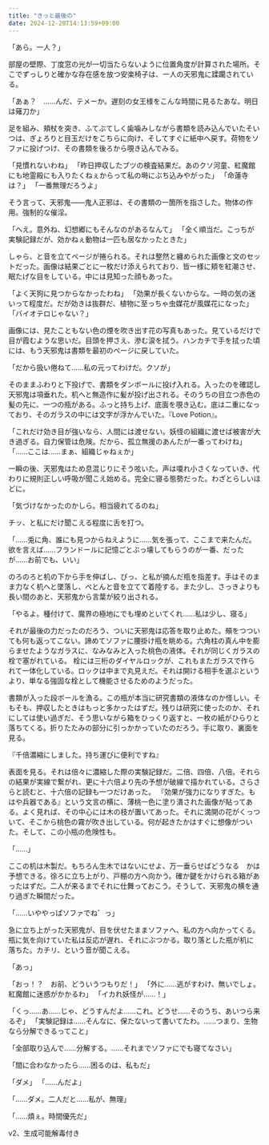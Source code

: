 ```yaml
---
title: "きっと最後の"
date: 2024-12-20T14:13:59+09:00
---
```

「あら。一人？」

部屋の壁際、丁度窓の光が一切当たらないように位置角度が計算された場所。そこでずっしりと確かな存在感を放つ安楽椅子は、一人の天邪鬼に蹂躙されている。

「あぁ？　……んだ、テメーか。遅刻の女王様をこんな時間に見るたあな。明日は薙刀か」

足を組み、頬杖を突き、ふてぶてしく歯噛みしながら書類を読み込んでいたそいつは、ぎょろりと目玉だけをこちらに向け、そしてすぐに紙中へ戻す。荷物をソファに投げつけ、その書類を後ろから覗き込んでみる。

「見慣れないわね」
「昨日押収したブツの検査結果だ。あのクソ河童、紅魔館にも地霊殿にも入りたくねぇからって私の塒にぶち込みやがった」
「命蓮寺は？」
「一番無理だろうよ」

そう言って、天邪鬼――鬼人正邪は、その書類の一箇所を指さした。物体の作用。強制的な催淫。

「へえ。意外ね、幻想郷にもそんなのがあるなんて」
「全く順当だ。こっちが実験記録だが、効かねぇ動物は一匹も居なかったときた」

しゃら、と音を立てページが捲られる。それは整然と纏められた画像と文のセットだった。画像は結果ごとに一枚だけ添えられており、皆一様に頬を紅潮させ、眠たげな目をしている。中には見知った顔もあった。

「よく天狗に見つからなかったわね」
「効果が長くないからな。一時の気の迷いって程度だ。だが効きは抜群だ、植物に至っちゃ虫媒花が風媒花になった」
「バイオテロじゃない？」

画像には、見たこともない色の煙を吹き出す花の写真もあった。見ているだけで目が霞むような思いだ。目頭を押さえ、滲む涙を拭う。ハンカチで手を拭った頃には、もう天邪鬼は書類を最初のページに戻していた。

「だから扱い倦ねて……私の元ってわけだ。クソが」

そのままふわりと下投げで、書類をダンボールに投げ入れる。入ったのを確認し天邪鬼は項垂れた。机へと無造作に髪が投げ出される。そのうちの目立つ赤色の髪の先に、一つの瓶がある。ふっと持ち上げ、底面を覗き込む。底は二重になっており、そのガラスの中には文字が浮かんでいた。『Love Potion』。

「これだけ効き目が強いなら、人間には渡せない。妖怪の組織に渡せば被害が大き過ぎる。自力保管は危険。だから、孤立無援のあんたが一番ってわけね」
「……ここは……まぁ、組織じゃねぇか」

一瞬の後、天邪鬼はため息混じりにそう呟いた。声は嗄れ小さくなっていき、代わりに規則正しい呼吸が聞こえ始める。完全に寝る態勢だった。わざとらしいほどに。

「気づけなかったのかしら。相当疲れてるのね」

チッ、と私にだけ聞こえる程度に舌を打つ。

「……兎に角、誰にも見つからねえように……気を張って、ここまで来たんだ。欲を言えば……フランドールに記憶ごとぶっ壊してもらうのが一番、だったが……お前でも、いい」

のろのろと机の下から手を伸ばし、ぴっ、と私が摘んだ瓶を指差す。手はそのまま力なく机へと墜落し、ぺとんと音を立てて着陸する。また少し、さっきよりも長い間のあと、天邪鬼から言葉が絞り出される。

「やるよ。種付けて、魔界の極地にでも埋めといてくれ……私は少し、寝る」

それが最後の力だったのだろう、ついに天邪鬼は応答を取り止めた。頰をつついても何も返ってこない。諦めてソファに腰掛け瓶を眺める。六角柱の真ん中を膨らませたようなガラスに、なみなみと入った桃色の液体。それが同じくガラスの栓で塞がれている。
栓には三桁のダイヤルロックが、これもまたガラスで作られて一体化している。ロックは中まで丸見えだ。それは開ける相手を選ぶというより、単なる強固な栓として機能させるためのようだった。

書類が入った段ボールを漁る。この瓶が本当に研究書類の液体なのか怪しい。そもそも、押収したときはもっと多かったはずだ。残りは研究に使ったのか、それにしては使い過ぎだ、そう思いながら箱をひっくり返すと、一枚の紙がひらりと落ちてくる。折りたたみの部分に引っかかっていたのだろう。手に取り、裏面を見る。

『千倍濃縮にしました。持ち運びに便利ですね』

表面を見る。それは倍々に濃縮した際の実験記録だ。二倍、四倍、八倍。それらの結果が実線で繋がれ、更に十六倍より先の予想が破線で描かれている。さらさらと読むと、十六倍の記録も一つだけあった。
『効果が強力になりすぎた。もはや兵器である』という文言の横に、薄桃一色に塗り潰された画像が貼ってある。よく見れば、その中心には木の枝が置いてあった。それに満開の花がくっついて、そこから桃色の霧が吹き出している。何が起きたかはすぐに想像がついた。そして、この小瓶の危険性も。

「……」

ここの机は木製だ。もちろん生木ではないにせよ、万一垂らせばどうなる　かは予想できる。徐ろに立ち上がり、戸棚の方へ向かう。確か鍵をかけられる箱があったはずだ。二人が来るまでそれに仕舞っておこう。そうして、天邪鬼の横を通り過ぎた瞬間だった。

「……いややっぱソファでね゛っ」

急に立ち上がった天邪鬼が、目を伏せたままソファへ、私の方へ向かってくる。瓶に気を向けていた私は反応が遅れ、それにぶつかる。取り落とした瓶が机に落ちた。カチリ、という音が聞こえる。

「あっ」





「おっ！？　お前、どういうつもりだ！」
「外に……逃がすわけ、無いでしょ。紅魔館に迷惑がかかるわ」
「イカれ妖怪が……！」

「くっ……あ……じゃ、どうすんだよ……これ。どうせ……そのうち、あいつら来るぞ」
「実験記録は……そんなに、保たないって書いてたわ。……つまり、生物なら分解できるってこと」

「全部取り込んで……分解する。……それまでソファにでも寝てなさい」

「間に合わなかったら……困るのは、私もだ」

「ダメ」
「……んだよ」

「……ダメ。二人だと……私が、無理」

「……煩ぇ。時間優先だ」








v2、生成可能解毒付き
